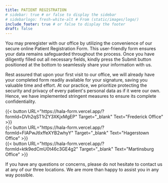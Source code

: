 ```yaml
---
title: PATIENT REGISTRATION
# sidebar: true # or false to display the sidebar
# sidebarlogo: fresh-white-alt # From (static/images/logo/)
include_footer: true # or false to display the footer
draft: false
---
```


You may preregister with our office by utilizing the convenience of our secure online Patient Registration Form. This user-friendly form ensures your data remains safeguarded throughout the process. Once you have diligently filled out all necessary fields, kindly press the Submit button positioned at the bottom to seamlessly share your information with us.

Rest assured that upon your first visit to our office, we will already have your completed form readily available for your signature, saving you valuable time and effort. At our practice, we prioritize protecting the security and privacy of every patient's personal data as if it were our own. Hence, we have implemented stringent measures to ensure its complete confidentiality.

<div class="registration-buttons-container">
  <div class="registration-button-container">
    {{< button URL="https://hala-form.vercel.app/?formId=DVh2qST1rZY3XKjxMgEP" Target="_blank" Text="Frederick Office" >}}&nbsp;&nbsp;&nbsp;&nbsp;
  </div>
  <div class="registration-button-container">
    {{< button URL="https://hala-form.vercel.app/?formId=FIAPwJtIxffeXYB2whyY" Target="_blank" Text="Hagerstown Office" >}}&nbsp;&nbsp;&nbsp;&nbsp;
  </div>
  <div class="registration-button-container">
    {{< button URL="https://hala-form.vercel.app/?formId=ktk9edCmU0t46c3GE4g2" Target="_blank" Text="Martinsburg Office" >}}
  </div>
</div>

If you have any questions or concerns, please do not hesitate to contact us at any of our three locations. We are more than happy to assist you in any way possible.
